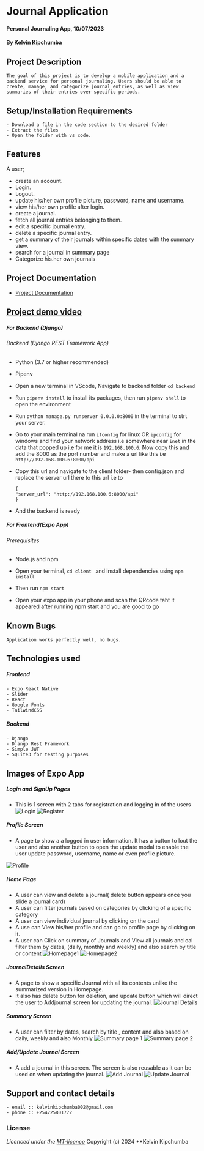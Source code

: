# Journal Application
#### Personal Journaling App, 10/07/2023
#### **By Kelvin Kipchumba**
## Project Description
    The goal of this project is to develop a mobile application and a backend service for personal journaling. Users should be able to create, manage, and categorize journal entries, as well as view summaries of their entries over specific periods.
    
## Setup/Installation Requirements
    - Download a file in the code section to the desired folder
    - Extract the files
    - Open the folder with vs code.

## Features
A user;
- create an account.
- Login.
- Logout.
- update his/her own profile picture, password, name and username.
- view his/her own profile after login.
- create a journal.
- fetch all journal entries belonging to them.
- edit a specific journal entry.
- delete a specific journal entry.
- get a summary of their journals within specific dates with the summary view.
- search for a journal in summary page
- Categorize his.her own journals


## Project Documentation
 - [Project Documentation](https://docs.google.com/document/d/1XNv-byj_YQxF-eKOajlqZG34ZuZikxi8rCHoAIF7NLo/edit)

## [Project demo video](https://drive.google.com/file/d/1eDeQlBxjpZ5FjrKVZeSMs634vnmTpXIE/view)

##### For Backend (Django)
###### Backend (Django REST Framework App)
- Python (3.7 or higher recommended)
- Pipenv

- Open a new terminal in VScode,  Navigate to backend folder ```cd backend```
- Run ```pipenv install``` to install its packages, then run ```pipenv shell``` to open the environment
- Run ```python manage.py runserver 0.0.0.0:8000``` in the terminal to strt your server.
- Go to your main terminal na run  ```ifconfig``` for linux OR ```ipconfig``` for windows and find your network address i.e somewhere near ``inet`` in the data that popped up i.e for me it is ``192.168.100.6``. Now copy this and add the 8000 as the port number and make a url like this i.e ```http://192.168.100.6:8000/api```
- Copy this url and navigate to the client folder- then config.json and replace the server url there to this url i.e to
    ```
    {
    "server_url": "http://192.168.100.6:8000/api"
    } 
    ```
- And the backend is ready 


##### For Frontend(Expo App)
###### Prerequisites
- Node.js and npm

- Open your terminal, ```cd client ``` and install dependencies using ```npm install```
- Then run ```npm start```
- Open your expo app in your phone and scan the QRcode taht it appeared after running npm start and you are good to go

       

## Known Bugs
    Application works perfectly well, no bugs.

## Technologies used
##### Frontend
    - Expo React Native
    - Slider
    - React 
    - Google Fonts
    - TailwindCSS

##### Backend
    - Django
    - Django Rest Framework
    - Simple JWT
    - SQLite3 for testing purposes


## Images of Expo App
##### Login and SignUp Pages 
- This is 1 screen with 2 tabs for registration and logging in of the users
![Login](images/login.jpeg)
![Register](images/register.jpeg)

##### Profile Screen
- A page to show a a logged in user information. It has a button to lout the user and also another button to open the update modal to enable the user update password, username, name or even profile picture.

![Profile](images/profile.jpeg)


##### Home Page
- A user can view and delete a journal( delete button appears once you slide a journal card)
- A user can filter journals based on categories by clicking of a specific category
- A user can view individual journal by clicking on the card
- A use can View his/her profile and can go to profile page by clicking on it.
- A user can Click on summary of  Journals and View all journals and cal filter them by dates, (daily, monthly and weekly) and also search by title or content
![Homepage1](images/homepage1.jpeg)
![Homepage2](images/homepage2.jpeg)

##### JournalDetails Screen
- A page to show a specific Journal with all its contents unlike the summarized version in Homepage. 
- It also has delete button for deletion, and update button which will direct the user to Addjournal screen for updating the journal.
![Journal Details](images/journaldetails.jpeg)

##### Summary Screen
- A user can filter by dates, search by title , content and also based on daily, weekly and also Monthly 
![Summary page 1](images/summary1.jpeg)
![Summary page 2](images/summary2.jpeg)


##### Add/Update Journal Screen
- A add a journal in this screen. The screen is also reusable as it can be used on when updating the journal.
![Add Journal](images/addjournal.jpeg)
![Update Journal](images/updatejournal.jpeg)


## Support and contact details
    - email :: kelvinkipchumba002@gmail.com
    - phone :: +254725801772

### License
*Licenced under the [MT-licence](https://github.com/k-koech/Journal-Shamiri/blob/master/LICENSE.md)*
Copyright (c) 2024 **Kelvin Kipchumba
